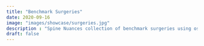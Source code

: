 ```yaml
---
title: "Benchmark Surgeries"
date: 2020-09-16
image: "images/showcase/surgeries.jpg"
description : "Spine Nuances collection of benchmark surgeries using ostaPek® cages and pedicle fixation systems."
draft: false
---
```


